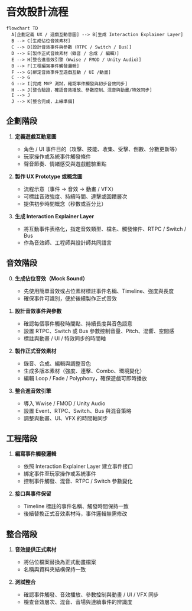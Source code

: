 # 音效設計流程

```mermaid
flowchart TD
  A[企劃定義 UX / 遊戲互動意圖] --> B[生成 Interaction Explainer Layer]
  B --> C[生成佔位音效素材]
  C --> D[設計音效事件與參數（RTPC / Switch / Bus）]
  D --> E[製作正式音效素材（錄音 / 合成 / 編輯）]
  E --> H[整合進音效引擎（Wwise / FMOD / Unity Audio）]
  B --> F[工程編寫事件觸發邏輯]
  F --> G[綁定音效事件至遊戲互動 / UI /動畫]
  C --> G
  G --> I[完成 MVP 測試，確認事件觸發與初步音效同步]
  H --> J[整合驗證，確認音效播放、參數控制、混音與動畫/特效同步]
  I --> J
  J --> K[整合完成，上線準備]
```

## 企劃階段

1. **定義遊戲互動意圖**

   - 角色 / UI 事件目的（攻擊、技能、收集、受擊、倒數、分數更新等）
   - 玩家操作或系統事件觸發條件
   - 聲音節奏、情緒感受與遊戲體驗重點

2. **製作 UX Prototype 或概念圖**

   - 流程示意（事件 → 音效 → 動畫 / VFX）
   - 可標註音效強度、持續時間、連擊或回饋層次
   - 提供初步時間概念（秒數或百分比）

3. **生成 Interaction Explainer Layer**

   - 將互動事件表格化，指定音效類型、檔名、觸發條件、RTPC / Switch / Bus
   - 作為音效師、工程師與設計師共同語言

## 音效階段

0. **生成佔位音效（Mock Sound）**

   - 先使用簡單音效或占位素材標註事件名稱、Timeline、強度與長度
   - 確保事件可識別，便於後續製作正式音效

1. **設計音效事件與參數**

   - 確認每個事件觸發時間點、持續長度與音色語意
   - 設置 RTPC、Switch 或 Bus 參數控制音量、Pitch、混響、空間感
   - 標註與動畫 / UI / 特效同步的時間軸

2. **製作正式音效素材**

   - 錄音、合成、編輯與調整音色
   - 生成多版本素材（強度、連擊、Combo、環境變化）
   - 編輯 Loop / Fade / Polyphony，確保遊戲可即時播放

3. **整合進音效引擎**

   - 導入 Wwise / FMOD / Unity Audio
   - 設置 Event、RTPC、Switch、Bus 與混音策略
   - 調整與動畫、UI、VFX 的時間軸同步

## 工程階段

1. **編寫事件觸發邏輯**

   - 依照 Interaction Explainer Layer 建立事件接口
   - 綁定事件至玩家操作或系統事件
   - 控制事件觸發、混音、RTPC / Switch 參數變化

2. **接口與事件保留**

   - Timeline 標註的事件名稱、觸發時間保持一致
   - 後續替換正式音效素材時，事件邏輯無需修改

## 整合階段

1. **音效提供正式素材**

   - 將佔位檔案替換為正式動畫檔案
   - 名稱與資料夾結構保持一致

2. **測試整合**

   - 確認事件觸發、音效播放、參數控制與動畫 / UI / VFX 同步
   - 檢查音效層次、混音、音場與連續事件的辨識度
